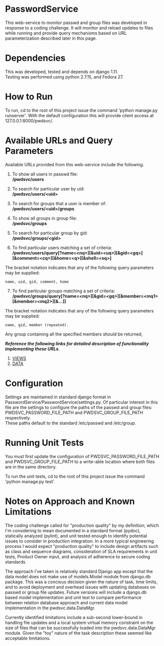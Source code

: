 # PasswordService
This web-service to monitor passwd and group files was developed in response to a coding challenge.
It will monitor and reload updates to files while running and provide query mechanisms based on URL parameterization described later in this page.

# Dependencies
This was developed, tested and depends on django 1.11.  
Testing was performed using python 2.7.15, and Fedora 27.

# How to Run
To run, cd to the root of this project issue the command 'python manage.py runserver'.
With the default configuration this will provide client access at 127.0.0.1:8000/pwdsvc/.

# Available URLs and Query Parameters
Available URLs provided from this web-service include the following.

1. To show all users in passwd file:  
**/pwdsvc/users**  

2. To search for particular user by uid:  
**/pwdsvc/users/&lt;uid&gt;**  

3. To search for groups that a user is member of:  
**/pwdsvc/users/&lt;uid&gt;/groups**  

4. To show all groups in group file:  
**/pwdsvc/groups**  

5. To search for particular group by gid:  
**/pwdsvc/groups/&lt;gid&gt;**  

6. To find particular users matching a set of criteria:  
**/pwdsvc/users/query[?name=&lt;nq>][&amp;uid=&lt;uq&gt;][&amp;gid=&lt;gq&gt;][&amp;comment=&lt;cq&gt;][&amp;home=&lt;q&gt;][&shell=&lt;sq&gt;]**  

  The bracket notation indicates that any of the following query parameters may be supplied:  
    
    name, uid, gid, comment, home  

7. To find particular groups matching a set of criteria:  
**/pwdsvc/groups/query[?name=&lt;nq&gt;][&gid=&lt;gq&gt;][&member=&lt;mq1&gt;[&member=&lt;mq2&gt;][&...]]**  
  
  The bracket notation indicates that any of the following query parameters may be supplied:

    name, gid, member (repeated).  

  Any group containing all the specified members should be returned,  

__*Reference the following links for detailed description of functionality implementing these URLs.*__  
1. [VIEWS](VIEWS.md)  
2. [DATA](DATA.md)
  
# Configuration
Settings are maintained in standard django format in PasswordService/PasswordService/settings.py.
Of particular interest in this file are the settings to configure the paths of the passwd and group files: PWDSVC_PASSWORD_FILE_PATH and PWDSVC_GROUP_FILE_PATH respectively.  
These paths default to the standard /etc/passwd and /etc/group.

# Running Unit Tests
You must first update the configuration of PWDSVC_PASSWORD_FILE_PATH and PWDSVC_GROUP_FILE_PATH to a write-able location where both files are in the same directory.

To run the unit tests, cd to the root of this project issue the command 'python manage.py test'.

# Notes on Approach and Known Limitations
The coding challenge called for "production quality" by my definition; which I'm considering to mean documented in a standard format (pydoc), statically analyzed (pylint), and unit tested enough to identify potential issues to consider in production integration.  In a more typical engineering process I would expect "production quality" to include design artifacts such as class and sequence diagrams, consideration of SLA requirements in unit tests, Product Owner input, and analysis of adherence to secure coding standards.

The approach I've taken is relatively standard Django app except that the data model does not make use of models.Model module from django.db package.  This was a concious decision given the nature of task, time limits, and to avoid deployment and overhead issues with updating databases on passwd or group file updates.  Future versions will include a django.db based model implementation and unit test to compare performance between relation database approach and current data model implementation in the pwdsvc.data.DataMgr.

Currently identified limitations include a sub-second lower-bound in handling file updates and a local system virtual memory constraint on the size of files that can be successfully loaded into the pwdsvc.data.DataMgr module.  Given the "toy" nature of the task description these seemed like acceptable limitations.
